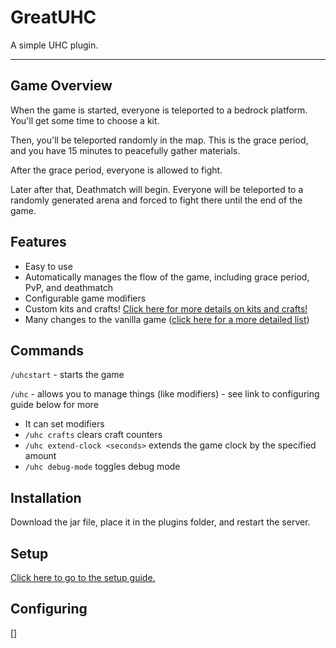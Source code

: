 # GreatUHC

A simple UHC plugin.

---

## Game Overview

When the game is started, everyone is teleported to a bedrock platform. You'll get some time to choose a kit.

Then, you'll be teleported randomly in the map. This is the grace period, and you have 15 minutes to peacefully gather materials.

After the grace period, everyone is allowed to fight.

Later after that, Deathmatch will begin. Everyone will be teleported to a randomly generated arena and forced to fight there until the end of the game.

## Features

- Easy to use
- Automatically manages the flow of the game, including grace period, PvP, and deathmatch
- Configurable game modifiers
- Custom kits and crafts! [Click here for more details on kits and crafts!](https://github.com/greatericontop/GreatUHC/blob/main/KitsAndCrafts.md)
- Many changes to the vanilla game ([click here for a more detailed list](https://github.com/greatericontop/GreatUHC/blob/main/GameplayChanges.md))

## Commands

`/uhcstart` - starts the game

`/uhc` - allows you to manage things (like modifiers) - see link to configuring guide below for more
- It can set modifiers
- `/uhc crafts` clears craft counters
- `/uhc extend-clock <seconds>` extends the game clock by the specified amount
- `/uhc debug-mode` toggles debug mode

## Installation

Download the jar file, place it in the plugins folder, and restart the server.

## Setup

[Click here to go to the setup guide.](https://github.com/greatericontop/GreatUHC/blob/main/Setup.md)

## Configuring

[]
